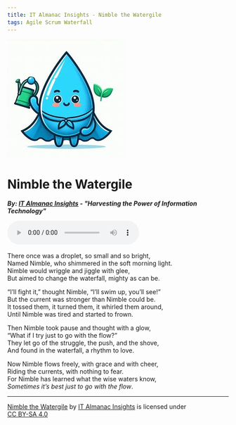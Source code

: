 ```yaml
---
title: IT Almanac Insights - Nimble the Watergile
tags: Agile Scrum Waterfall
---
```

<img src="nimble.png" alt="Nimble a Watergile" />

# Nimble the Watergile
***By: [IT Almanac Insights](index.md) - "Harvesting the Power of Information Technology"***

<audio controls>
 <source src="nimble-theme-song.mp3" type="audio/mpeg">
</audio>

There once was a droplet, so small and so bright,  
Named Nimble, who shimmered in the soft morning light.  
Nimble would wriggle and jiggle with glee,  
But aimed to change the waterfall, mighty as can be.

“I’ll fight it,” thought Nimble, “I’ll swim up, you’ll see!”  
But the current was stronger than Nimble could be.  
It tossed them, it turned them, it whirled them around,  
Until Nimble was tired and started to frown.

Then Nimble took pause and thought with a glow,  
“What if I try just to go with the flow?”  
They let go of the struggle, the push, and the shove,  
And found in the waterfall, a rhythm to love.

Now Nimble flows freely, with grace and with cheer,  
Riding the currents, with nothing to fear.  
For Nimble has learned what the wise waters know,  
_Sometimes it’s best just to go with the flow_.

---
 <p xmlns:cc="http://creativecommons.org/ns#" xmlns:dct="http://purl.org/dc/terms/"><a property="dct:title" rel="cc:attributionURL" href="https://it-almanac-insights.github.io"> Nimble the Watergile</a> by <a rel="cc:attributionURL dct:creator" property="cc:attributionName" href="https://it-almanac-insights.github.io">IT Almanac Insights</a> is licensed under <a href="https://creativecommons.org/licenses/by-sa/4.0/?ref=chooser-v1" target="_blank" rel="license noopener noreferrer" style="display:inline-block;">CC BY-SA 4.0<img style="height:22px!important;margin-left:3px;vertical-align:text-bottom;" src="https://mirrors.creativecommons.org/presskit/icons/cc.svg?ref=chooser-v1" alt=""><img style="height:22px!important;margin-left:3px;vertical-align:text-bottom;" src="https://mirrors.creativecommons.org/presskit/icons/by.svg?ref=chooser-v1" alt=""><img style="height:22px!important;margin-left:3px;vertical-align:text-bottom;" src="https://mirrors.creativecommons.org/presskit/icons/sa.svg?ref=chooser-v1" alt=""></a></p> 
